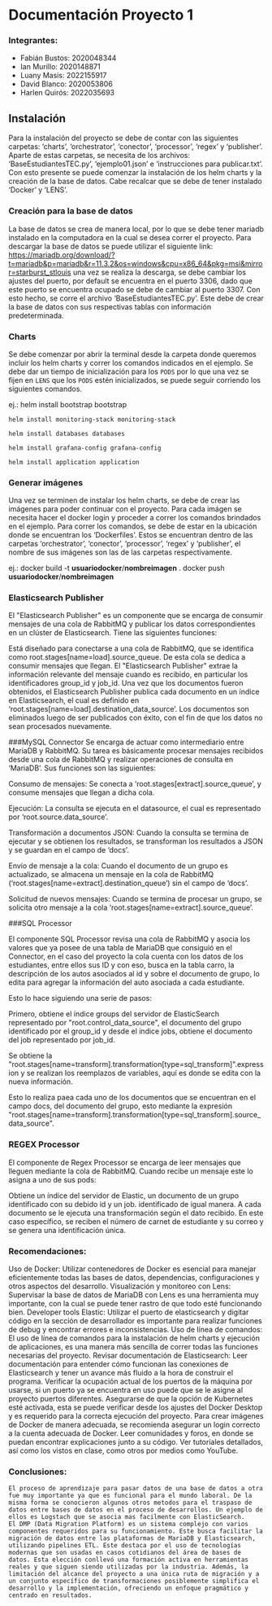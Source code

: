 # Documentación Proyecto 1 
### Integrantes: 
- Fabián Bustos: 2020048344
- Ian Murillo: 2020148871
- Luany Masis: 2022155917
- David Blanco: 2020053806
- Harlen Quirós: 2022035693


##  Instalación
Para la instalación del proyecto se debe de contar con las siguientes carpetas: ‘charts’, ‘orchestrator’, ‘conector’, ‘processor’, ‘regex’ y ‘publisher’. Aparte de estas carpetas, se necesita de los archivos: ‘BaseEstudiantesTEC.py’, ‘ejemplo01.json’ e ‘instrucciones para publicar.txt’. Con esto presente se puede comenzar la instalación de los helm charts y la creación de la base de datos. Cabe recalcar que se debe de tener instalado ‘Docker’ y ‘LENS’.

### Creación para la base de datos
La base de datos se crea de manera local, por lo que se debe tener mariadb instalado en la computadora en la cual se desea correr el proyecto. Para descargar la base de datos se puede utilizar el siguiente link: https://mariadb.org/download/?t=mariadb&p=mariadb&r=11.3.2&os=windows&cpu=x86_64&pkg=msi&mirror=starburst_stlouis una vez se realiza la descarga, se debe cambiar los ajustes del puerto, por default se encuentra en el puerto 3306, dado que este puerto se encuentra ocupado se debe de cambiar al puerto 3307. Con esto hecho, se corre el archivo ‘BaseEstudiantesTEC.py’. Este debe de crear la base de datos con sus respectivas tablas con información predeterminada.

### Charts
Se debe comenzar por abrir la terminal desde la carpeta donde queremos incluir los helm charts y correr los comandos indicados en el ejemplo. Se debe dar un tiempo de inicialización para los `PODS` por lo que una vez se fijen en `LENS` que los `PODS` estén inicializados, se puede seguir corriendo los siguientes comandos.

ej.:
    helm install bootstrap bootstrap

    helm install monitoring-stack monitoring-stack

    helm install databases databases

    helm install grafana-config grafana-config

    helm install application application




### Generar imágenes

Una vez se terminen de instalar los helm charts, se debe de crear las imágenes para poder continuar con el proyecto. Para cada imágen se necesita hacer el docker login y proceder a correr los comandos brindados en el ejemplo. Para correr los comandos, se debe de estar en la ubicación donde se encuentran los ‘Dockerfiles’. Estos se encuentran dentro de las carpetas ‘orchestrator’, ‘conector’, ‘processor’, ‘regex’ y ‘publisher’, el nombre de sus imágenes son las de las carpetas respectivamente. 

ej.:
docker build -t **usuariodocker**/**nombreimagen** .
docker push **usuariodocker**/**nombreimagen**
 

### Elasticsearch Publisher

El "Elasticsearch Publisher" es un componente que se encarga de consumir mensajes de una cola de RabbitMQ y publicar los datos correspondientes en un clúster de Elasticsearch. Tiene las siguientes funciones:

Está diseñado para conectarse a una cola de RabbitMQ, que se identifica como root.stages[name=load].source_queue. De esta cola se dedica a consumir mensajes que llegan.
El "Elasticsearch Publisher" extrae la información relevante del mensaje cuando es recibido, en particular los identificadores group_id y job_id.
Una vez que los documentos fueron obtenidos, el Elasticsearch Publisher publica cada documento en un índice en Elasticsearch, el cual es definido en ‘root.stages[name=load].destination_data_source’.
Los documentos son eliminados luego de ser publicados con éxito, con el fin de que los datos no sean procesados nuevamente.


###MySQL Connector
Se encarga de actuar como intermediario entre MariaDB y RabbitMQ. Su tarea es básicamente  procesar mensajes recibidos desde una cola de RabbitMQ y realizar operaciones de consulta en ‘MariaDB’. Sus funciones son las siguientes:

Consumo de mensajes: Se conecta a ‘root.stages[extract].source_queue’, y consume mensajes que llegan a dicha cola.

Ejecución: La consulta se ejecuta en el datasource, el cual es representado por ‘root.source.data_source’.

Transformación a documentos JSON: Cuando la consulta se termina de ejecutar y se obtienen los resultados, se transforman los resultados a JSON y se guardan en el campo de ‘docs’.

Envío de mensaje a la cola: Cuando el documento de un grupo es actualizado, se almacena un mensaje en la cola de RabbitMQ (‘root.stages[name=extract].destination_queue’) sin el campo de ‘docs’.

Solicitud de nuevos mensajes: Cuando se termina de procesar un grupo, se solicita otro mensaje a la cola ‘root.stages[name=extract].source_queue’.

###SQL Processor


El componente SQL Processor revisa una cola de RabbitMQ y asocia los valores que ya posee de una tabla de MariaDB que consiguió en el Connector, en el caso del proyecto la cola cuenta con los datos de los estudiantes, entre ellos sus ID y con eso, busca en la tabla carro, la descripción de los autos asociados al id y sobre el documento de grupo, lo edita para agregar la información del auto asociada a cada estudiante.

Esto lo hace siguiendo una serie de pasos:

Primero, obtiene el índice groups del servidor de ElasticSearch representado por "root.control_data_source", el documento del grupo identificado por el group_id y desde
el índice jobs, obtiene el documento del job representado por job_id.

Se obtiene la
"root.stages[name=transform].transformation[type=sql_transform]".expression y se
realizan los reemplazos de variables, aquí es donde se edita con la nueva información.

Esto lo realiza paea cada uno de los documentos que se encuentran en el campo docs, del documento del grupo, esto mediante la expresión "root.stages[name=transform].transformation[type=sql_transform].source_data_source".


### REGEX Processor

El componente de Regex Processor se encarga de leer mensajes que lleguen mediante la cola de RabbitMQ. Cuando recibe un mensaje este lo asigna a uno de sus pods: 

Obtiene un índice del servidor de Elastic, un documento de un grupo identificado con su debido id y un job. identificado de igual manera. 
A cada documento se le ejecuta una transformación según el dato recibido. En este caso específico, se reciben el número de carnet de estudiante y su correo y se genera una identificación única. 







### Recomendaciones:

Uso de Docker: Utilizar contenedores de Docker es esencial para manejar eficientemente todas las bases de datos, dependencias, configuraciones y otros aspectos del desarrollo.
Visualización y monitoreo con Lens: Supervisar la base de datos de MariaDB con Lens es una herramienta muy importante, con la cual se puede tener rastro de que todo esté funcionando bien.
Developer tools Elastic: Utilizar el puerto de elasticsearch y digitar código en la sección de desarrollador es importante para realizar funciones de debug y encontrar errores e inconsistencias.
Uso de línea de comandos: El uso de línea de comandos para la instalación de helm charts y ejecución de aplicaciones, es una manera más sencilla de correr todas las funciones necesarias del proyecto.
Revisar documentación de Elasticsearch: Leer documentación para entender cómo funcionan las conexiones de Elasticsearch y tener un avance más fluido a la hora de construir el programa.
Verificar la ocupación actual de los puertos de la máquina por usarse, si un puerto ya se encuentra en uso puede que se le asigne al proyecto puertos diferentes.
Asegurarse de que la opción de Kubernetes esté activada, esta se puede verificar desde los ajustes del Docker Desktop y es requerido para la correcta ejecución del proyecto.
Para crear imágenes de Docker de manera adecuada, se recomienda asegurar un login correcto a la cuenta adecuada de Docker.
Leer comunidades y foros, en donde se puedan encontrar explicaciones junto a su código.
Ver tutoriales detallados, así como los vistos en clase, como otros por medios como YouTube.


### Conclusiones:

	El proceso de aprendizaje para pasar datos de una base de datos a otra fue muy importante ya que es funcional para el mundo laboral. De la misma forma se conocieron algunos otros metodos para el traspaso de datos entre bases de datos en el proceso de desarrollos. Un ejemplo de ellos es Logstach que se asocia mas facilmente con ElasticSearch. 
	El DMP (Data Migration Platform) es un sistema complejo con varios componentes requeridos para su funcionamiento. Este busca facilitar la migración de datos entre las plataformas de MariaDB y Elasticsearch, utilizando pipelines ETL. Este destaca por el uso de tecnologías modernas que son usadas en casos cotidianos del área de bases de datos. Esta elección conllevó una formación activa en herramientas reales y que siguen siendo utilizadas por la industria. Además, la limitación del alcance del proyecto a una única ruta de migración y a un conjunto específico de transformaciones posiblemente simplifica el desarrollo y la implementación, ofreciendo un enfoque pragmático y centrado en resultados.
